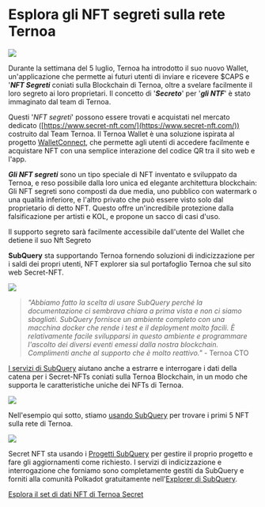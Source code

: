 # Esplora gli NFT segreti sulla rete Ternoa

![](https://miro.medium.com/max/1200/0*s1fSGGelS-HVJNBm)

Durante la settimana del 5 luglio, Ternoa ha introdotto il suo nuovo Wallet, un'applicazione che permette ai futuri utenti di inviare e ricevere $CAPS e '**_NFT Segreti_** coniati sulla Blockchain di Ternoa, oltre a svelare facilmente il loro segreto ai loro proprietari. Il concetto di '**_Secreto_**' per '**_gli NTF_**' è stato immaginato dal team di Ternoa.

Questi '_NFT segreti_' possono essere trovati e acquistati nel mercato dedicato ([https://www.secret-nft.com/](https://www.secret-nft.com/)) costruito dal Team Ternoa. Il Ternoa Wallet è una soluzione ispirata al progetto [WalletConnect](https://walletconnect.org/), che permette agli utenti di accedere facilmente e acquistare NFT con una semplice interazione del codice QR tra il sito web e l'app.

**_Gli NFT segreti_** sono un tipo speciale di NFT inventato e sviluppato da Ternoa, e reso possibile dalla loro unica ed elegante architettura blockchain: Gli NFT segreti sono composti da due media, uno pubblico con watermark o una qualità inferiore, e l'altro privato che può essere visto solo dal proprietario di detto NFT. Questo offre un'incredibile protezione dalla falsificazione per artisti e KOL, e propone un sacco di casi d'uso.

Il supporto segreto sarà facilmente accessibile dall'utente del Wallet che detiene il suo Nft Segreto

**SubQuery** sta supportando Ternoa fornendo soluzioni di indicizzazione per i saldi dei propri utenti, NFT explorer sia sul portafoglio Ternoa che sul sito web Secret-NFT.

![](https://miro.medium.com/max/1400/0*gquKRKBgiyAAxRFZ)

> _"Abbiamo fatto la scelta di usare SubQuery perché la documentazione ci sembrava chiara a prima vista e non ci siamo sbagliati. SubQuery fornisce un ambiente completo con una macchina docker che rende i test e il deployment molto facili. È relativamente facile svilupparsi in questo ambiente e programmare l'ascolto dei diversi eventi emessi dalla nostra blockchain. Complimenti anche al supporto che è molto reattivo."_ - Ternoa CTO

[I servizi di SubQuery](https://subquery.network/) aiutano anche a estrarre e interrogare i dati della catena per i Secret-NFTs coniati sulla Ternoa Blockchain, in un modo che supporta le caratteristiche uniche dei NFTs di Ternoa.

![](https://miro.medium.com/max/1400/0*CA7lfxmZxHCKhzWw)

Nell'esempio qui sotto, stiamo [usando SubQuery](https://explorer.subquery.network/subquery/capsule-corp-ternoa/indexer) per trovare i primi 5 NFT sulla rete di Ternoa.

![](https://miro.medium.com/max/1400/0*YaQGpb3xUn7BUESx)

Secret NFT sta usando i [Progetti SubQuery](https://project.subquery.network/) per gestire il proprio progetto e fare gli aggiornamenti come richiesto. I servizi di indicizzazione e interrogazione che forniamo sono completamente gestiti da SubQuery e forniti alla comunità Polkadot gratuitamente nell'[Explorer di SubQuery](https://explorer.subquery.network/).

[Esplora il set di dati NFT di Ternoa Secret](https://explorer.subquery.network/subquery/capsule-corp-ternoa/indexer)
